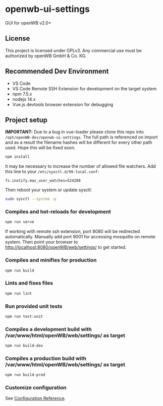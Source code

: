 # openwb-ui-settings

GUI for openWB v2.0+

## License

This project is licensed under GPLv3. Any commercial use must be authorized by openWB GmbH & Co. KG.

## Recommended Dev Environment

- VS Code
- VS Code Remote SSH Extension for development on the target system
- npm 7.5.x
- nodejs 14.x
- Vue.js devtools browser extension for debugging

## Project setup

**IMPORTANT:**
Due to a bug in vue-loader please clone this repo into `/opt/openWB-dev/openwb-ui-settings`. The full path is referenced on import and as a result the filename hashes will be different for every other path used. Hope this will be fixed soon.

```bash
npm install
```

It may be necessary to increase the number of allowed file watchers.
Add this line to your `/etc/sysctl.d/99-local.conf`:

```text
fs.inotify.max_user_watches=524288
```

Then reboot your system or update sysctl:

```bash
sudo sysctl --system -p
```

### Compiles and hot-reloads for development

```bash
npm run serve
```

If working with remote ssh extension, port 8080 will be redirected automatically.
Manually add port 9001 for accessing mosquitto on remote system.
Then point your browser to <http://localhost:8080/openWB/web/settings/> to get started.

### Compiles and minifies for production

```bash
npm run build
```

### Lints and fixes files

```bash
npm run lint
```

### Run provided unit tests

```bash
npm run test:unit
```

### Compiles a development build with /var/www/html/openWB/web/settings/ as target

```bash
npm run build-dev
```

### Compiles a production build with /var/www/html/openWB/web/settings/ as target

```bash
npm run build-prod
```

### Customize configuration

See [Configuration Reference](https://cli.vuejs.org/config/).
